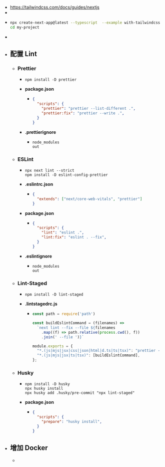 - https://tailwindcss.com/docs/guides/nextjs
-
- ```bash
  npx create-next-app@latest --typescript  --example with-tailwindcss my-project
  cd my-project
  ```
-
- ## 配置 Lint
	- ### Prettier
		- ```shell
		  npm install -D prettier 
		  ```
		- **package.json**
			- ```json
			  {
			    "scripts": {
			      "prettier": "prettier --list-different .",
			      "prettier:fix": "prettier --write .",
			    }
			  }
			  ```
		- **.prettierignore**
			- ```ignore
			  node_modules
			  out
			  ```
	- ### ESLint
		- ```shell
		  npx next lint --strict
		  npm install -D eslint-config-prettier
		  ```
		- **.eslintrc.json**
			- ```json
			  {
			    "extends": ["next/core-web-vitals", "prettier"]
			  }
			  ```
		- **package.json**
			- ```json
			  {
			    "scripts": {
			      "lint": "eslint .",
			      "lint:fix": "eslint . --fix",
			    }
			  }
			  ```
		- **.eslintignore**
			- ```ignore
			  node_modules
			  out
			  ```
	- ### Lint-Staged
		- ```shell
		  npm install -D lint-staged
		  ```
		- **.lintstagedrc.js**
			- ```js
			  const path = require('path')
			  
			  const buildEslintCommand = (filenames) =>
			    `next lint --fix --file ${filenames
			      .map((f) => path.relative(process.cwd(), f))
			      .join(' --file ')}`
			  
			  module.exports = {
			    "*.(js|mjs|jsx|css|json|html|d.ts|ts|tsx)": "prettier --write",
			    "*.(js|mjs|jsx|ts|tsx)": [buildEslintCommand],
			  };
			  ```
	- ### Husky
		- ```shell
		  npm install -D husky
		  npx husky install
		  npx husky add .husky/pre-commit "npx lint-staged"
		  ```
		- **package.json**
			- ```json
			  {
			    "scripts": {
			      "prepare": "husky install",
			    }
			  }
			  ```
- ## 增加 Docker
	-